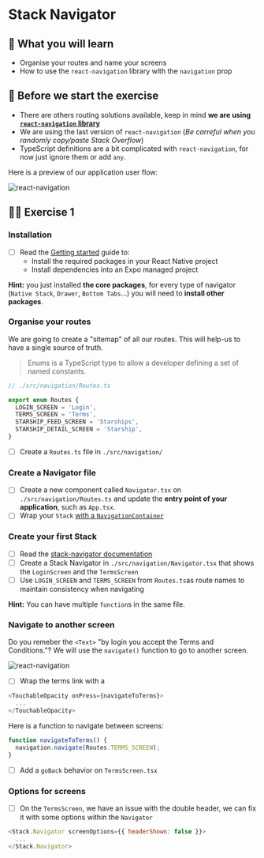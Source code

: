# Stack Navigator

## 📡 What you will learn

- Organise your routes and name your screens
- How to use the `react-navigation` library with the `navigation` prop

## 👾 Before we start the exercise

- There are others routing solutions available, keep in mind **we are using [`react-navigation` library](https://reactnavigation.org/)**
- We are using the last version of `react-navigation` (_Be carreful when you randomly copy/paste Stack Overflow_)
- TypeScript definitions are a bit complicated with `react-navigation`, for now just ignore them or add `any`.

Here is a preview of our application user flow:

![react-navigation](https://raw.githubusercontent.com/flexbox/react-native-workshop/main/challenges/react-navigation/react-navigation.png)

## 👨‍🚀 Exercise 1

### Installation

- [ ] Read the [Getting started](https://reactnavigation.org/docs/getting-started/#installation) guide to:
  - Install the required packages in your React Native project
  - Install dependencies into an Expo managed project

**Hint:** you just installed **the core packages**, for every type of navigator (`Native Stack`, `Drawer`, `Bottom Tabs`…) you will need to **install other packages**.

### Organise your routes

We are going to create a "sitemap" of all our routes. This will help-us to have a single source of truth.

> Enums is a TypeScript type to allow a developer defining a set of named constants.

```javascript
// ./src/navigation/Routes.ts

export enum Routes {
  LOGIN_SCREEN = 'Login',
  TERMS_SCREEN = 'Terms',
  STARSHIP_FEED_SCREEN = 'Starships',
  STARSHIP_DETAIL_SCREEN = 'Starship',
}
```

- [ ] Create a `Routes.ts` file in `./src/navigation/`

### Create a Navigator file

- [ ] Create a new component called `Navigator.tsx` on `./src/navigation/Routes.ts` and update the **entry point of your application**, such as `App.tsx`.
- [ ] Wrap your `Stack` [with a `NavigationContainer`](https://reactnavigation.org/docs/getting-started#wrapping-your-app-in-navigationcontainer)

### Create your first Stack

- [ ] Read the [stack-navigator documentation](https://reactnavigation.org/docs/hello-react-navigation)
- [ ] Create a Stack Navigator in `./src/navigation/Navigator.tsx` that shows the `LoginScreen` and the `TermsScreen`
- [ ] Use `LOGIN_SCREEN` and `TERMS_SCREEN` from `Routes.ts`as route names to maintain consistency when navigating

**Hint:** You can have multiple `function`s in the same file.

### Navigate to another screen

Do you remeber the `<Text>` "by login you accept the Terms and Conditions."? We will use the `navigate()` function to go to another screen.

![react-navigation](https://raw.githubusercontent.com/flexbox/react-native-workshop/main/challenges/react-navigation/react-navigation-focus.png)

- [ ] Wrap the terms link with a

```javascript
<TouchableOpacity onPress={navigateToTerms}>
  ...
</TouchableOpacity>
```

Here is a function to navigate between screens:

```javascript
function navigateToTerms() {
  navigation.navigate(Routes.TERMS_SCREEN);
}
```

- [ ] Add a `goBack` behavior on `TermsScreen.tsx`

### Options for screens

- [ ] On the `TermsScreen`, we have an issue with the double header, we can fix it with some options within the `Navigator`

```javascript
<Stack.Navigator screenOptions={{ headerShown: false }}>
  ...
</Stack.Navigator>
```
